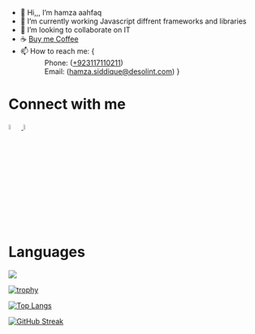 - 👋 Hi,,, I’m  hamza aahfaq
- 🌱 I’m currently working Javascript  diffrent frameworks and libraries
- 💞️ I’m looking to collaborate on IT 
- ☕ <a href="https://www.buymeacoffee.com/hamza7681" target="_blank">Buy me Coffee</a>
- 📫 How to reach me: { <br/>
             &nbsp; &nbsp; &nbsp; &nbsp; &nbsp; &nbsp; Phone: (<a href="tel:+923117110211">+923117110211</a>)<br/>
             &nbsp; &nbsp; &nbsp; &nbsp; &nbsp; &nbsp; Email: (<a href="mailto:hamza.siddique@desolint.com">hamza.siddique@desolint.com</a>)
              }
<h1>Connect with me </h1>

<a href="https://www.linkedin.com/in/hamza--siddique/" rel="nofollow">
  <img src="https://cdn-icons-png.flaticon.com/512/2504/2504923.png" data-canonical-src="https://img.icons8.com/android/24/000000/linkedin.png" width="5%" height="5%">
</a>
<span>
  <a href="https://github.com/hamza7681" rel="nofollow"><img src="https://cdn-icons-png.flaticon.com/512/25/25231.png" width="5%" height="5%"></a></span>
</span>


<h1> Languages </h1>
  <img src="https://skillicons.dev/icons?i=html,css,javascript,mysql,react,nodejs,vue,express,mongodb"/>
<br>


[![trophy](https://github-profile-trophy.vercel.app/?username=hamza7681)](https://github.com/ryo-ma/github-profile-trophy)


[![Top Langs](https://github-readme-stats.vercel.app/api/top-langs/?username=hamza7681)](https://github.com/hamza7681/github-readme-stats)


[![GitHub Streak](https://streak-stats.demolab.com/?user=hamza7681)](https://git.io/streak-stats)
<br>
